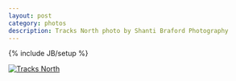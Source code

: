 ```yaml
---
layout: post
category: photos
description: Tracks North photo by Shanti Braford Photography
---
```

{% include JB/setup %}

<a href="/photos/industrial_southeast_portland/tracks_north.jpg" title="Tracks North"><img src="/photos/industrial_southeast_portland/tracks_north.jpg" alt="Tracks North" /></a>

